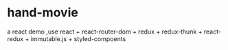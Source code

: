 # hand-movie
a react demo ,use react + react-router-dom + redux + redux-thunk + react-redux + immutable.js + styled-compoents
